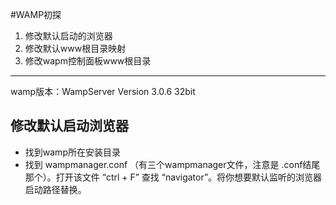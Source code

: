 ﻿#WAMP初探

 1. 修改默认启动的浏览器
 2. 修改默认www根目录映射
 3. 修改wapm控制面板www根目录


----------
wamp版本：WampServer Version 3.0.6 32bit

## 修改默认启动浏览器 ##
 

 - 找到wamp所在安装目录
 - 找到 wampmanager.conf （有三个wampmanager文件，注意是 .conf结尾那个）。打开该文件 “ctrl + F” 查找 “navigator”。将你想要默认监听的浏览器启动路径替换。
 
  
 
